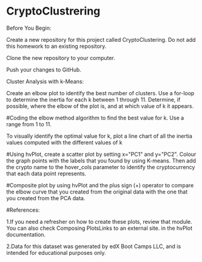 # CryptoClustrering

Before You Begin: 

Create a new repository for this project called CryptoClustering. Do not add this homework to an existing repository.

Clone the new repository to your computer.

Push your changes to GitHub.



Cluster Analysis with k-Means:

Create an elbow plot to identify the best number of clusters. Use a for-loop to determine the inertia for each k between 1 through 11. Determine, if possible, where the elbow of the plot is, and at which value of k it appears.

#Coding the elbow method algorithm to find the best value for k. Use a range from 1 to 11.

To visually identify the optimal value for k, plot a line chart of all the inertia values computed with the different values of k

#Using hvPlot, create a scatter plot by setting x="PC1" and y="PC2". Colour the graph points with the labels that you found by using K-means. Then add the crypto name to the hover_cols parameter to identify the cryptocurrency that each data point represents.

 #Composite plot by using hvPlot and the plus sign (+) operator to compare the elbow curve that you created from the original data with the one that you created from the PCA data.
 
 
 
 #References:

  1.If you need a refresher on how to create these plots, review that module. You can also check Composing PlotsLinks to an external site. in the hvPlot documentation.
 
 2.Data for this dataset was generated by edX Boot Camps LLC, and is intended for educational purposes only.
